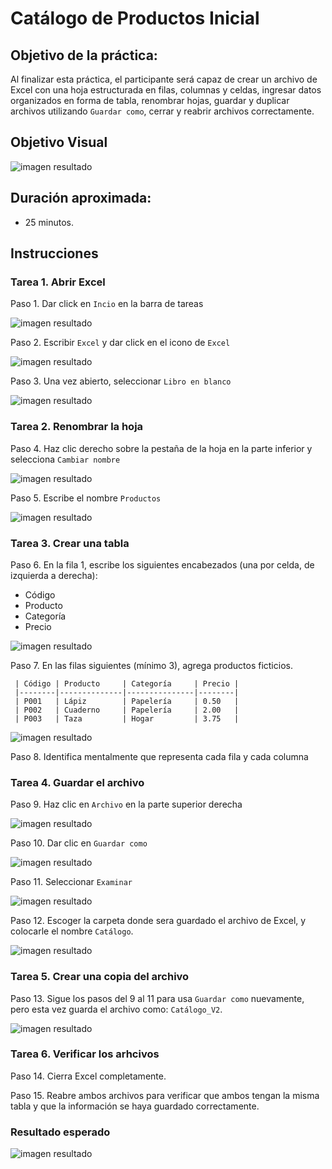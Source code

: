 # Catálogo de Productos Inicial

## Objetivo de la práctica:

Al finalizar esta práctica, el participante será capaz de crear un archivo de Excel con una hoja estructurada en filas, columnas y celdas, ingresar datos organizados en forma de tabla, renombrar hojas, guardar y duplicar archivos utilizando `Guardar como`, cerrar y reabrir archivos correctamente.

## Objetivo Visual

![imagen resultado](../images/cap1.png)

## Duración aproximada:
- 25 minutos.

## Instrucciones 

### Tarea 1. **Abrir Excel**

Paso 1. Dar click en `Incio` en la barra de tareas 

![imagen resultado](..\images\cap1_1)

Paso 2. Escribir `Excel` y dar click en el icono de `Excel`

![imagen resultado](..\images\cap1_2.png)

Paso 3. Una vez abierto, seleccionar `Libro en blanco`

![imagen resultado](..\images\cap1_3.png)

### Tarea 2. **Renombrar la hoja**

Paso 4. Haz clic derecho sobre la pestaña de la hoja en la parte inferior y selecciona `Cambiar nombre`

![imagen resultado](..\images\cap1_4.png)

Paso 5. Escribe el nombre `Productos`

![imagen resultado](..\images\cap1_5.png)

### Tarea 3. **Crear una tabla**

Paso 6. En la fila 1, escribe los siguientes encabezados (una por celda, de izquierda a derecha):

- Código
- Producto
- Categoría
- Precio

![imagen resultado](..\images\cap1_6.png)

Paso 7. En las filas siguientes (mínimo 3), agrega productos ficticios.



     | Código | Producto     | Categoría     | Precio |
     |--------|--------------|---------------|--------|
     | P001   | Lápiz        | Papelería     | 0.50   |
     | P002   | Cuaderno     | Papelería     | 2.00   |
     | P003   | Taza         | Hogar         | 3.75   |

![imagen resultado](..\images\cap1_7.png)


Paso 8. Identifica mentalmente que representa cada fila y cada columna

### Tarea 4. **Guardar el archivo**

Paso 9. Haz clic en `Archivo` en la parte superior derecha

![imagen resultado](..\images\cap1_8.png)

Paso 10. Dar clic en `Guardar como`

![imagen resultado](..\images\cap1_9.png)

Paso 11. Seleccionar `Examinar`

![imagen resultado](..\images\cap1_10.png)

Paso 12. Escoger la carpeta donde sera guardado el archivo de Excel, y colocarle el nombre `Catálogo`.

![imagen resultado](..\images\cap1_11.png)

### Tarea 5. **Crear una copia del archivo**

Paso 13. Sigue los pasos del 9 al 11 para usa `Guardar como` nuevamente, pero esta vez guarda el archivo como: `Catálogo_V2`.

![imagen resultado](..\images\cap1_12.png)

### Tarea 6. **Verificar los arhcivos**
 
Paso 14. Cierra Excel completamente.

Paso 15. Reabre ambos archivos para verificar que ambos tengan la misma tabla y que la información se haya guardado correctamente.

### Resultado esperado
![imagen resultado](..\images\cap1_13.png)

